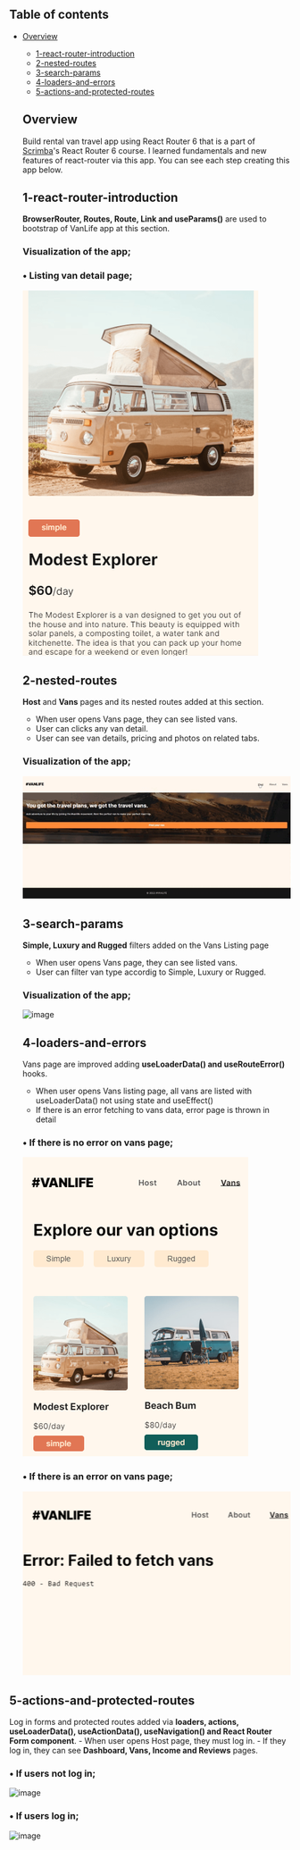 ## Table of contents

- [Overview](#overview)
  - [1-react-router-introduction](#1-react-router-introduction)
  - [2-nested-routes](#2-nested-routes)
  - [3-search-params](#3-search-params)
  - [4-loaders-and-errors](#4-loaders-and-errors)
  - [5-actions-and-protected-routes](#5-actions-and-protected-routes)

  
  ## Overview

  Build rental van travel app using React Router 6 that is a part of [Scrimba](https://scrimba.com/learn/reactrouter6)'s React Router 6 course. I learned fundamentals and new features of react-router via this app.
  You can see each step creating this app below.

  ## 1-react-router-introduction
  **BrowserRouter, Routes, Route, Link and useParams()** are used to bootstrap of VanLife app at this section.

  ### Visualization of the app;
  
  ### • Listing van detail page;
  ![image](./1-react-router-introduction/list-detail.png)


  ## 2-nested-routes
  **Host** and **Vans** pages and its nested routes added at this section. 
    - When user opens Vans page, they can see listed vans.
    - User can clicks any van detail.
    - User can see van details, pricing and photos on related tabs.

  ### Visualization of the app;
  ![image](./2-nested-routes/2-nested-routes.gif)
  
  
  ## 3-search-params
  **Simple, Luxury and Rugged** filters added on the Vans Listing page
    - When user opens Vans page, they can see listed vans.
    - User can filter van type accordig to Simple, Luxury or Rugged.

  ### Visualization of the app;
  ![image](./3-search-params/search-params.gif)
  
  
  ## 4-loaders-and-errors
  Vans page are improved adding **useLoaderData() and useRouteError()** hooks.
    - When user opens Vans listing page, all vans are listed with useLoaderData() not using state and useEffect()
    - If there is an error fetching to vans data, error page is thrown in detail

  ### • If there is no error on vans page;
  ![image](./4-loaders-and-errors/no-error.png)
  
  ### • If there is an error on vans page;
  ![image](./4-loaders-and-errors/error.png)


 ## 5-actions-and-protected-routes
  Log in forms and protected routes added via  **loaders, actions, useLoaderData(), useActionData(), useNavigation() and React Router Form component**.
    - When user opens Host page, they must log in.
    - If they log in, they can see **Dashboard, Vans, Income and Reviews** pages.

  ### • If users not log in;
  ![image](./5-actions-and-protected-routes/not.png)
  
  ### • If users log in;
  ![image](./5-actions-and-protected-routess/login.png)
